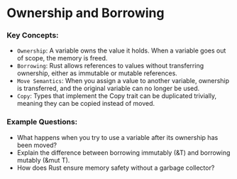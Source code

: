# Ownership and Borrowing

### Key Concepts:

- `Ownership`: A variable owns the value it holds. When a variable goes out of scope, the memory is freed.
- `Borrowing`: Rust allows references to values without transferring ownership, either as immutable or mutable references.
- `Move Semantics`: When you assign a value to another variable, ownership is transferred, and the original variable can no longer be used.
- `Copy`: Types that implement the Copy trait can be duplicated trivially, meaning they can be copied instead of moved.

### Example Questions:

- What happens when you try to use a variable after its ownership has been moved?
- Explain the difference between borrowing immutably (&T) and borrowing mutably (&mut T).
- How does Rust ensure memory safety without a garbage collector?
